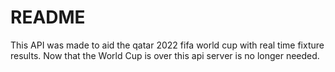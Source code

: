 # README

This API was made to aid the qatar 2022 fifa world cup with real time fixture results. Now that the World Cup is over this api server is no longer needed.

